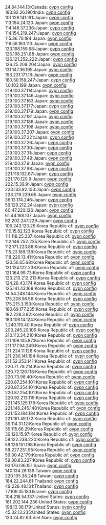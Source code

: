 24.84.144.13:Canada: [ovpn config](vpn/24_84_144_13.ovpn)  
183.82.26.190:India: [ovpn config](vpn/183_82_26_190.ovpn)  
101.128.141.161:Japan: [ovpn config](vpn/101_128_141_161.ovpn)  
113.154.24.120:Japan: [ovpn config](vpn/113_154_24_120.ovpn)  
114.148.37.236:Japan: [ovpn config](vpn/114_148_37_236.ovpn)  
114.154.219.247:Japan: [ovpn config](vpn/114_154_219_247.ovpn)  
115.36.70.184:Japan: [ovpn config](vpn/115_36_70_184.ovpn)  
116.58.163.110:Japan: [ovpn config](vpn/116_58_163_110.ovpn)  
123.198.159.68:Japan: [ovpn config](vpn/123_198_159_68.ovpn)  
125.198.251.88:Japan: [ovpn config](vpn/125_198_251_88.ovpn)  
126.121.252.222:Japan: [ovpn config](vpn/126_121_252_222.ovpn)  
126.25.208.204:Japan: [ovpn config](vpn/126_25_208_204.ovpn)  
131.147.36.195:Japan: [ovpn config](vpn/131_147_36_195.ovpn)  
153.231.171.16:Japan: [ovpn config](vpn/153_231_171_16.ovpn)  
180.50.158.247:Japan: [ovpn config](vpn/180_50_158_247.ovpn)  
1.0.103.199:Japan: [ovpn config](vpn/1_0_103_199.ovpn)  
219.100.37.114:Japan: [ovpn config](vpn/219_100_37_114.ovpn)  
219.100.37.146:Japan: [ovpn config](vpn/219_100_37_146.ovpn)  
219.100.37.163:Japan: [ovpn config](vpn/219_100_37_163.ovpn)  
219.100.37.177:Japan: [ovpn config](vpn/219_100_37_177.ovpn)  
219.100.37.179:Japan: [ovpn config](vpn/219_100_37_179.ovpn)  
219.100.37.181:Japan: [ovpn config](vpn/219_100_37_181.ovpn)  
219.100.37.186:Japan: [ovpn config](vpn/219_100_37_186.ovpn)  
219.100.37.198:Japan: [ovpn config](vpn/219_100_37_198.ovpn)  
219.100.37.207:Japan: [ovpn config](vpn/219_100_37_207.ovpn)  
219.100.37.221:Japan: [ovpn config](vpn/219_100_37_221.ovpn)  
219.100.37.26:Japan: [ovpn config](vpn/219_100_37_26.ovpn)  
219.100.37.30:Japan: [ovpn config](vpn/219_100_37_30.ovpn)  
219.100.37.31:Japan: [ovpn config](vpn/219_100_37_31.ovpn)  
219.100.37.49:Japan: [ovpn config](vpn/219_100_37_49.ovpn)  
219.100.37.9:Japan: [ovpn config](vpn/219_100_37_9.ovpn)  
219.100.37.98:Japan: [ovpn config](vpn/219_100_37_98.ovpn)  
221.118.132.67:Japan: [ovpn config](vpn/221_118_132_67.ovpn)  
221.170.120.9:Japan: [ovpn config](vpn/221_170_120_9.ovpn)  
222.15.36.9:Japan: [ovpn config](vpn/222_15_36_9.ovpn)  
223.133.92.103:Japan: [ovpn config](vpn/223_133_92_103.ovpn)  
223.219.229.65:Japan: [ovpn config](vpn/223_219_229_65.ovpn)  
36.13.174.246:Japan: [ovpn config](vpn/36_13_174_246.ovpn)  
59.129.212.24:Japan: [ovpn config](vpn/59_129_212_24.ovpn)  
60.47.220.126:Japan: [ovpn config](vpn/60_47_220_126.ovpn)  
61.44.168.107:Japan: [ovpn config](vpn/61_44_168_107.ovpn)  
92.202.247.229:Japan: [ovpn config](vpn/92_202_247_229.ovpn)  
106.243.123.25:Korea Republic of: [ovpn config](vpn/106_243_123_25.ovpn)  
110.15.82.123:Korea Republic of: [ovpn config](vpn/110_15_82_123.ovpn)  
111.118.25.237:Korea Republic of: [ovpn config](vpn/111_118_25_237.ovpn)  
112.146.252.235:Korea Republic of: [ovpn config](vpn/112_146_252_235.ovpn)  
112.171.223.88:Korea Republic of: [ovpn config](vpn/112_171_223_88.ovpn)  
115.23.189.138:Korea Republic of: [ovpn config](vpn/115_23_189_138.ovpn)  
118.220.13.41:Korea Republic of: [ovpn config](vpn/118_220_13_41.ovpn)  
120.50.65.68:Korea Republic of: [ovpn config](vpn/120_50_65_68.ovpn)  
121.124.122.238:Korea Republic of: [ovpn config](vpn/121_124_122_238.ovpn)  
121.164.99.73:Korea Republic of: [ovpn config](vpn/121_164_99_73.ovpn)  
123.213.212.213:Korea Republic of: [ovpn config](vpn/123_213_212_213.ovpn)  
124.28.43.174:Korea Republic of: [ovpn config](vpn/124_28_43_174.ovpn)  
125.141.43.168:Korea Republic of: [ovpn config](vpn/125_141_43_168.ovpn)  
14.54.248.144:Korea Republic of: [ovpn config](vpn/14_54_248_144.ovpn)  
175.208.56.56:Korea Republic of: [ovpn config](vpn/175_208_56_56.ovpn)  
175.215.3.153:Korea Republic of: [ovpn config](vpn/175_215_3_153.ovpn)  
180.69.177.235:Korea Republic of: [ovpn config](vpn/180_69_177_235.ovpn)  
182.228.3.82:Korea Republic of: [ovpn config](vpn/182_228_3_82.ovpn)  
183.106.14.124:Korea Republic of: [ovpn config](vpn/183_106_14_124.ovpn)  
1.240.119.40:Korea Republic of: [ovpn config](vpn/1_240_119_40.ovpn)  
203.245.20.109:Korea Republic of: [ovpn config](vpn/203_245_20_109.ovpn)  
210.113.34.210:Korea Republic of: [ovpn config](vpn/210_113_34_210.ovpn)  
211.109.105.87:Korea Republic of: [ovpn config](vpn/211_109_105_87.ovpn)  
211.177.94.249:Korea Republic of: [ovpn config](vpn/211_177_94_249.ovpn)  
211.224.11.128:Korea Republic of: [ovpn config](vpn/211_224_11_128.ovpn)  
211.230.141.194:Korea Republic of: [ovpn config](vpn/211_230_141_194.ovpn)  
211.52.253.141:Korea Republic of: [ovpn config](vpn/211_52_253_141.ovpn)  
220.71.76.214:Korea Republic of: [ovpn config](vpn/220_71_76_214.ovpn)  
220.72.120.118:Korea Republic of: [ovpn config](vpn/220_72_120_118.ovpn)  
220.73.96.40:Korea Republic of: [ovpn config](vpn/220_73_96_40.ovpn)  
220.87.254.101:Korea Republic of: [ovpn config](vpn/220_87_254_101.ovpn)  
220.87.254.101:Korea Republic of: [ovpn config](vpn/220_87_254_101.ovpn)  
220.87.254.101:Korea Republic of: [ovpn config](vpn/220_87_254_101.ovpn)  
220.92.213.119:Korea Republic of: [ovpn config](vpn/220_92_213_119.ovpn)  
221.145.125.178:Korea Republic of: [ovpn config](vpn/221_145_125_178.ovpn)  
221.146.245.148:Korea Republic of: [ovpn config](vpn/221_146_245_148.ovpn)  
221.153.184.184:Korea Republic of: [ovpn config](vpn/221_153_184_184.ovpn)  
221.161.49.172:Korea Republic of: [ovpn config](vpn/221_161_49_172.ovpn)  
39.114.31.12:Korea Republic of: [ovpn config](vpn/39_114_31_12.ovpn)  
39.115.66.29:Korea Republic of: [ovpn config](vpn/39_115_66_29.ovpn)  
39.120.15.97:Korea Republic of: [ovpn config](vpn/39_120_15_97.ovpn)  
58.122.238.220:Korea Republic of: [ovpn config](vpn/58_122_238_220.ovpn)  
58.126.151.198:Korea Republic of: [ovpn config](vpn/58_126_151_198.ovpn)  
58.227.251.95:Korea Republic of: [ovpn config](vpn/58_227_251_95.ovpn)  
59.30.42.179:Korea Republic of: [ovpn config](vpn/59_30_42_179.ovpn)  
59.30.83.227:Korea Republic of: [ovpn config](vpn/59_30_83_227.ovpn)  
93.176.136.151:Spain: [ovpn config](vpn/93_176_136_151.ovpn)  
140.134.26.139:Taiwan: [ovpn config](vpn/140_134_26_139.ovpn)  
220.135.38.248:Taiwan: [ovpn config](vpn/220_135_38_248.ovpn)  
184.22.244.61:Thailand: [ovpn config](vpn/184_22_244_61.ovpn)  
49.228.48.101:Thailand: [ovpn config](vpn/49_228_48_101.ovpn)  
77.109.35.18:Ukraine: [ovpn config](vpn/77_109_35_18.ovpn)  
104.218.54.137:United States: [ovpn config](vpn/104_218_54_137.ovpn)  
161.202.144.236:United States: [ovpn config](vpn/161_202_144_236.ovpn)  
198.13.36.179:United States: [ovpn config](vpn/198_13_36_179.ovpn)  
45.32.13.235:United States: [ovpn config](vpn/45_32_13_235.ovpn)  
123.24.82.63:Viet Nam: [ovpn config](vpn/123_24_82_63.ovpn)  
